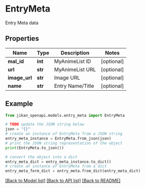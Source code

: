 # EntryMeta

Entry Meta data

## Properties

Name | Type | Description | Notes
------------ | ------------- | ------------- | -------------
**mal_id** | **int** | MyAnimeList ID | [optional] 
**url** | **str** | MyAnimeList URL | [optional] 
**image_url** | **str** | Image URL | [optional] 
**name** | **str** | Entry Name/Title | [optional] 

## Example

```python
from jikan_openapi.models.entry_meta import EntryMeta

# TODO update the JSON string below
json = "{}"
# create an instance of EntryMeta from a JSON string
entry_meta_instance = EntryMeta.from_json(json)
# print the JSON string representation of the object
print(EntryMeta.to_json())

# convert the object into a dict
entry_meta_dict = entry_meta_instance.to_dict()
# create an instance of EntryMeta from a dict
entry_meta_form_dict = entry_meta.from_dict(entry_meta_dict)
```
[[Back to Model list]](../README.md#documentation-for-models) [[Back to API list]](../README.md#documentation-for-api-endpoints) [[Back to README]](../README.md)



